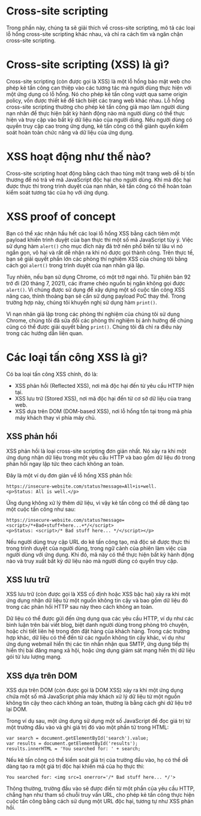# Cross-site scripting  
Trong phần này, chúng ta sẽ giải thích về cross-site scripting, mô tả các loại lỗ hổng cross-site scripting khác nhau, và chỉ ra cách tìm và ngăn chặn cross-site scripting.

# Cross-site scripting (XSS) là gì?  
Cross-site scripting (còn được gọi là XSS) là một lỗ hổng bảo mật web cho phép kẻ tấn công can thiệp vào các tương tác mà người dùng thực hiện với một ứng dụng có lỗ hổng. Nó cho phép kẻ tấn công vượt qua same origin policy, vốn được thiết kế để tách biệt các trang web khác nhau. Lỗ hổng cross-site scripting thường cho phép kẻ tấn công giả mạo làm người dùng nạn nhân để thực hiện bất kỳ hành động nào mà người dùng có thể thực hiện và truy cập vào bất kỳ dữ liệu nào của người dùng. Nếu người dùng có quyền truy cập cao trong ứng dụng, kẻ tấn công có thể giành quyền kiểm soát hoàn toàn chức năng và dữ liệu của ứng dụng.

# XSS hoạt động như thế nào?  
Cross-site scripting hoạt động bằng cách thao túng một trang web dễ bị tổn thương để nó trả về mã JavaScript độc hại cho người dùng. Khi mã độc hại được thực thi trong trình duyệt của nạn nhân, kẻ tấn công có thể hoàn toàn kiểm soát tương tác của họ với ứng dụng.

# XSS proof of concept  
Bạn có thể xác nhận hầu hết các loại lỗ hổng XSS bằng cách tiêm một payload khiến trình duyệt của bạn thực thi một số mã JavaScript tùy ý. Việc sử dụng hàm `alert()` cho mục đích này đã trở nên phổ biến từ lâu vì nó ngắn gọn, vô hại và rất dễ nhận ra khi nó được gọi thành công. Trên thực tế, bạn sẽ giải quyết phần lớn các phòng thí nghiệm XSS của chúng tôi bằng cách gọi `alert()` trong trình duyệt của nạn nhân giả lập.

Tuy nhiên, nếu bạn sử dụng Chrome, có một trở ngại nhỏ. Từ phiên bản 92 trở đi (20 tháng 7, 2021), các iframe chéo nguồn bị ngăn không gọi được `alert()`. Vì chúng được sử dụng để xây dựng một số cuộc tấn công XSS nâng cao, thỉnh thoảng bạn sẽ cần sử dụng payload PoC thay thế. Trong trường hợp này, chúng tôi khuyến nghị sử dụng hàm `print()`.

Vì nạn nhân giả lập trong các phòng thí nghiệm của chúng tôi sử dụng Chrome, chúng tôi đã sửa đổi các phòng thí nghiệm bị ảnh hưởng để chúng cũng có thể được giải quyết bằng `print()`. Chúng tôi đã chỉ ra điều này trong các hướng dẫn liên quan.

# Các loại tấn công XSS là gì?  
Có ba loại tấn công XSS chính, đó là:

- XSS phản hồi (Reflected XSS), nơi mã độc hại đến từ yêu cầu HTTP hiện tại.
- XSS lưu trữ (Stored XSS), nơi mã độc hại đến từ cơ sở dữ liệu của trang web.
- XSS dựa trên DOM (DOM-based XSS), nơi lỗ hổng tồn tại trong mã phía máy khách thay vì phía máy chủ.

## XSS phản hồi  
XSS phản hồi là loại cross-site scripting đơn giản nhất. Nó xảy ra khi một ứng dụng nhận dữ liệu trong một yêu cầu HTTP và bao gồm dữ liệu đó trong phản hồi ngay lập tức theo cách không an toàn.

Đây là một ví dụ đơn giản về lỗ hổng XSS phản hồi:

```
https://insecure-website.com/status?message=All+is+well.
<p>Status: All is well.</p>
```
Ứng dụng không xử lý thêm dữ liệu, vì vậy kẻ tấn công có thể dễ dàng tạo một cuộc tấn công như sau:

```
https://insecure-website.com/status?message=<script>/*+Bad+stuff+here...+*/</script>
<p>Status: <script>/* Bad stuff here... */</script></p>
```
Nếu người dùng truy cập URL do kẻ tấn công tạo, mã độc sẽ được thực thi trong trình duyệt của người dùng, trong ngữ cảnh của phiên làm việc của người dùng với ứng dụng. Khi đó, mã này có thể thực hiện bất kỳ hành động nào và truy xuất bất kỳ dữ liệu nào mà người dùng có quyền truy cập.

## XSS lưu trữ  
XSS lưu trữ (còn được gọi là XSS cố định hoặc XSS bậc hai) xảy ra khi một ứng dụng nhận dữ liệu từ một nguồn không tin cậy và bao gồm dữ liệu đó trong các phản hồi HTTP sau này theo cách không an toàn.

Dữ liệu có thể được gửi đến ứng dụng qua các yêu cầu HTTP, ví dụ như các bình luận trên bài viết blog, biệt danh người dùng trong phòng trò chuyện, hoặc chi tiết liên hệ trong đơn đặt hàng của khách hàng. Trong các trường hợp khác, dữ liệu có thể đến từ các nguồn không tin cậy khác, ví dụ như ứng dụng webmail hiển thị các tin nhắn nhận qua SMTP, ứng dụng tiếp thị hiển thị bài đăng mạng xã hội, hoặc ứng dụng giám sát mạng hiển thị dữ liệu gói từ lưu lượng mạng.

## XSS dựa trên DOM  
XSS dựa trên DOM (còn được gọi là DOM XSS) xảy ra khi một ứng dụng chứa một số mã JavaScript phía máy khách xử lý dữ liệu từ một nguồn không tin cậy theo cách không an toàn, thường là bằng cách ghi dữ liệu trở lại DOM.

Trong ví dụ sau, một ứng dụng sử dụng một số JavaScript để đọc giá trị từ một trường đầu vào và ghi giá trị đó vào một phần tử trong HTML:

```
var search = document.getElementById('search').value;
var results = document.getElementById('results');
results.innerHTML = 'You searched for: ' + search;
```
Nếu kẻ tấn công có thể kiểm soát giá trị của trường đầu vào, họ có thể dễ dàng tạo ra một giá trị độc hại khiến mã của họ thực thi:

```
You searched for: <img src=1 onerror='/* Bad stuff here... */'>
```
Thông thường, trường đầu vào sẽ được điền từ một phần của yêu cầu HTTP, chẳng hạn như tham số chuỗi truy vấn URL, cho phép kẻ tấn công thực hiện cuộc tấn công bằng cách sử dụng một URL độc hại, tương tự như XSS phản hồi.